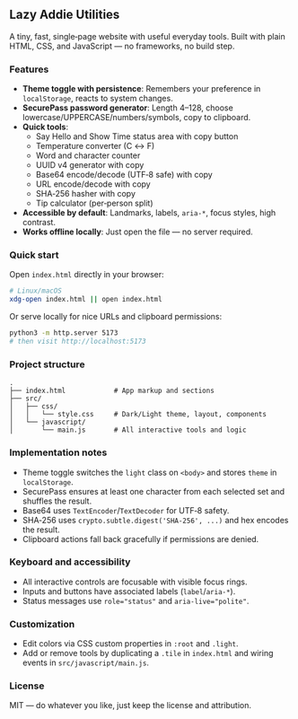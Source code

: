 ## Lazy Addie Utilities

A tiny, fast, single‑page website with useful everyday tools. Built with plain HTML, CSS, and JavaScript — no frameworks, no build step.


### Features

- **Theme toggle with persistence**: Remembers your preference in `localStorage`, reacts to system changes.
- **SecurePass password generator**: Length 4–128, choose lowercase/UPPERCASE/numbers/symbols, copy to clipboard.
- **Quick tools**:
  - Say Hello and Show Time status area with copy button
  - Temperature converter (C ↔ F)
  - Word and character counter
  - UUID v4 generator with copy
  - Base64 encode/decode (UTF‑8 safe) with copy
  - URL encode/decode with copy
  - SHA‑256 hasher with copy
  - Tip calculator (per‑person split)
- **Accessible by default**: Landmarks, labels, `aria-*`, focus styles, high contrast.
- **Works offline locally**: Just open the file — no server required.

### Quick start

Open `index.html` directly in your browser:

```bash
# Linux/macOS
xdg-open index.html || open index.html
```

Or serve locally for nice URLs and clipboard permissions:

```bash
python3 -m http.server 5173
# then visit http://localhost:5173
```

### Project structure

```text
.
├── index.html            # App markup and sections
├── src/
│   ├── css/
│   │   └── style.css     # Dark/Light theme, layout, components
│   └── javascript/
│       └── main.js       # All interactive tools and logic
```

### Implementation notes

- Theme toggle switches the `light` class on `<body>` and stores `theme` in `localStorage`.
- SecurePass ensures at least one character from each selected set and shuffles the result.
- Base64 uses `TextEncoder`/`TextDecoder` for UTF‑8 safety.
- SHA‑256 uses `crypto.subtle.digest('SHA-256', ...)` and hex encodes the result.
- Clipboard actions fall back gracefully if permissions are denied.

### Keyboard and accessibility

- All interactive controls are focusable with visible focus rings.
- Inputs and buttons have associated labels (`label`/`aria-*`).
- Status messages use `role="status"` and `aria-live="polite"`.

### Customization

- Edit colors via CSS custom properties in `:root` and `.light`.
- Add or remove tools by duplicating a `.tile` in `index.html` and wiring events in `src/javascript/main.js`.


### License

MIT — do whatever you like, just keep the license and attribution.



